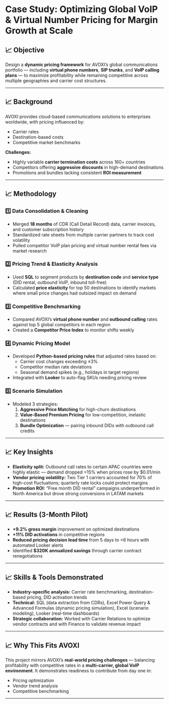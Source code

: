 #  Case Study: Optimizing Global VoIP & Virtual Number Pricing for Margin Growth at Scale

## 📈 Objective
Design a **dynamic pricing framework** for AVOXI’s global communications portfolio — including **virtual phone numbers**, **SIP trunks**, and **VoIP calling plans** — to maximize profitability while remaining competitive across multiple geographies and carrier cost structures.

---

## 📈 Background
AVOXI provides cloud-based communications solutions to enterprises worldwide, with pricing influenced by:
- Carrier rates  
- Destination-based costs  
- Competitive market benchmarks  

**Challenges:**
- Highly variable **carrier termination costs** across 160+ countries  
- Competitors offering **aggressive discounts** in high-demand destinations  
- Promotions and bundles lacking consistent **ROI measurement**  

---

## 📈 Methodology

### 1️⃣ Data Consolidation & Cleaning
- Merged **18 months** of CDR (Call Detail Record) data, carrier invoices, and customer subscription history  
- Standardized rate sheets from multiple carrier partners to track cost volatility  
- Pulled competitor VoIP plan pricing and virtual number rental fees via market research  

### 2️⃣ Pricing Trend & Elasticity Analysis
- Used **SQL** to segment products by **destination code** and **service type** (DID rental, outbound VoIP, inbound toll-free)  
- Calculated **price elasticity** for top 50 destinations to identify markets where small price changes had outsized impact on demand  

### 3️⃣ Competitive Benchmarking
- Compared AVOXI’s **virtual phone number** and **outbound calling** rates against top 5 global competitors in each region  
- Created a **Competitor Price Index** to monitor shifts weekly  

### 4️⃣ Dynamic Pricing Model
- Developed **Python-based pricing rules** that adjusted rates based on:  
  - Carrier cost changes exceeding ±3%  
  - Competitor median rate deviations  
  - Seasonal demand spikes (e.g., holidays in target regions)  
- Integrated with **Looker** to auto-flag SKUs needing pricing review  

### 5️⃣ Scenario Simulation
- Modeled 3 strategies:  
  1. **Aggressive Price Matching** for high-churn destinations  
  2. **Value-Based Premium Pricing** for low-competition, inelastic destinations  
  3. **Bundle Optimization** — pairing inbound DIDs with outbound call credits  

---

## 📈 Key Insights
- **Elasticity split:** Outbound call rates to certain APAC countries were highly elastic — demand dropped >15% when prices rose by $0.01/min  
- **Vendor pricing volatility:** Two Tier 1 carriers accounted for 70% of high-cost fluctuations; quarterly rate locks could protect margins  
- **Promotion ROI:** “Free month DID rental” campaigns underperformed in North America but drove strong conversions in LATAM markets  

---

## 📈 Results (3-Month Pilot)
- **+9.2% gross margin** improvement on optimized destinations  
- **+11% DID activations** in competitive regions  
- **Reduced pricing decision lead time** from 5 days to <6 hours with automated Looker alerts  
- Identified **$320K annualized savings** through carrier contract renegotiations  

---

## 📈 Skills & Tools Demonstrated
- **Industry-specific analysis:** Carrier rate benchmarking, destination-based pricing, DID activation trends  
- **Technical:** SQL (data extraction from CDRs), Excel Power Query & Advanced Formulas (dynamic pricing simulation), Excel (scenario modeling), Looker (real-time dashboards)  
- **Strategic collaboration:** Worked with Carrier Relations to optimize vendor contracts and with Finance to validate revenue impact  

---

## 📈 Why This Fits AVOXI
This project mirrors AVOXI’s **real-world pricing challenges** — balancing profitability with competitive rates in a **multi-carrier, global VoIP environment**. It demonstrates readiness to contribute from day one in:
- Pricing optimization  
- Vendor trend analysis  
- Competitive benchmarking  

---
